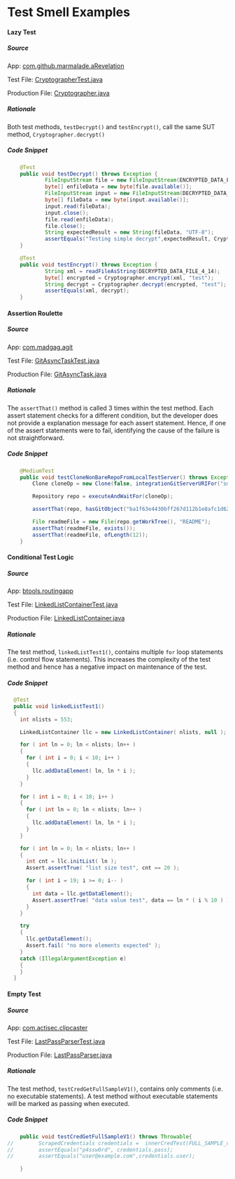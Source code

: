 # Test Smell Examples

#### Lazy Test

##### Source

App: [com.github.marmalade.aRevelation](https://github.com/MarmaladeSky/aRevelation)

Test File: [CryptographerTest.java](https://github.com/MarmaladeSky/aRevelation/blob/950309c589d55b3fc8c879d548bae2224d558668/src/test/java/com/github/marmaladesky/tests/CryptographerTest.java)

Production File: [Cryptographer.java](https://github.com/MarmaladeSky/aRevelation/blob/bd06e012072a805386fbf222c479024b15dc13c0/src/main/java/com/github/marmaladesky/Cryptographer.java)

##### Rationale

Both test methods, `testDecrypt()` and `testEncrypt()`, call the same SUT method, `Cryptographer.decrypt()`

##### Code Snippet

```java
    @Test
    public void testDecrypt() throws Exception {
            FileInputStream file = new FileInputStream(ENCRYPTED_DATA_FILE_4_14);
            byte[] enfileData = new byte[file.available()];
            FileInputStream input = new FileInputStream(DECRYPTED_DATA_FILE_4_14);
            byte[] fileData = new byte[input.available()];
            input.read(fileData);
            input.close();
            file.read(enfileData);
            file.close();
            String expectedResult = new String(fileData, "UTF-8");
            assertEquals("Testing simple decrypt",expectedResult, Cryptographer.decrypt(enfileData, "test"));
    }

    @Test
    public void testEncrypt() throws Exception {
            String xml = readFileAsString(DECRYPTED_DATA_FILE_4_14);
            byte[] encrypted = Cryptographer.encrypt(xml, "test");
            String decrypt = Cryptographer.decrypt(encrypted, "test");
            assertEquals(xml, decrypt);
    }
```



#### Assertion Roulette

##### Source

App: [com.madgag.agit](https://github.com/rtyley/agit)

Test File: [GitAsyncTaskTest.java](https://github.com/rtyley/agit/blob/fc99d8eaa42940198589b032a2b9ba74d9ce3094/agit-integration-tests/src/main/java/com/madgag/agit/GitAsyncTaskTest.java)

Production File: [GitAsyncTask.java](https://github.com/rtyley/agit/blob/e42190e0f31f3d28086616f782e7f31422e9d229/agit/src/main/java/com/madgag/agit/operations/GitAsyncTask.java)

##### Rationale

The `assertThat()` method is called 3 times within the test method. Each assert statement checks for a different condition, but the developer does not provide a explanation message for each assert statement. Hence, if one of the assert statements were to fail, identifying the cause of the failure is not straightforward. 

##### Code Snippet

```java
    @MediumTest
    public void testCloneNonBareRepoFromLocalTestServer() throws Exception {
        Clone cloneOp = new Clone(false, integrationGitServerURIFor("small-repo.early.git"), helper().newFolder());

        Repository repo = executeAndWaitFor(cloneOp);

        assertThat(repo, hasGitObject("ba1f63e4430bff267d112b1e8afc1d6294db0ccc"));

        File readmeFile = new File(repo.getWorkTree(), "README");
        assertThat(readmeFile, exists());
        assertThat(readmeFile, ofLength(12));
    }
```



#### Conditional Test Logic

##### Source

App: [btools.routingapp](https://github.com/abrensch/brouter)

Test File: [LinkedListContainerTest.java](https://github.com/abrensch/brouter/blob/ccf6641bad1c8c0b50b3021aa9a75588f846df7f/brouter-codec/src/test/java/btools/codec/LinkedListContainerTest.java)

Production File: [LinkedListContainer.java](https://github.com/abrensch/brouter/blob/ccf6641bad1c8c0b50b3021aa9a75588f846df7f/brouter-codec/src/main/java/btools/codec/LinkedListContainer.java)

##### Rationale

The test method, `linkedListTest1()`, contains multiple `for` loop statements (i.e. control flow statements). This increases the complexity of the test method and hence has a negative impact on maintenance of the test. 

##### Code Snippet

```java
  @Test
  public void linkedListTest1()
  {
    int nlists = 553;

    LinkedListContainer llc = new LinkedListContainer( nlists, null );

    for ( int ln = 0; ln < nlists; ln++ )
    {
      for ( int i = 0; i < 10; i++ )
      {
        llc.addDataElement( ln, ln * i );
      }
    }

    for ( int i = 0; i < 10; i++ )
    {
      for ( int ln = 0; ln < nlists; ln++ )
      {
        llc.addDataElement( ln, ln * i );
      }
    }

    for ( int ln = 0; ln < nlists; ln++ )
    {
      int cnt = llc.initList( ln );
      Assert.assertTrue( "list size test", cnt == 20 );

      for ( int i = 19; i >= 0; i-- )
      {
        int data = llc.getDataElement();
        Assert.assertTrue( "data value test", data == ln * ( i % 10 ) );
      }
    }

    try
    {
      llc.getDataElement();
      Assert.fail( "no more elements expected" );
    }
    catch (IllegalArgumentException e)
    {
    }
  }
```



#### Empty Test

##### Source

App: [com.actisec.clipcaster](https://github.com/activems/clipcaster)

Test File: [LastPassParserTest.java](https://github.com/activems/clipcaster/blob/38398d1d047a4064a7017ca8f0d0f3ff0782560c/app/src/androidTest/java/com/actisec/clipcaster/parser/LastPassParserTest.java)

Production File: [LastPassParser.java](https://github.com/activems/clipcaster/blob/38398d1d047a4064a7017ca8f0d0f3ff0782560c/app/src/main/java/com/actisec/clipcaster/parser/LastPassParser.java)

##### Rationale

The test method, `testCredGetFullSampleV1()`, contains only comments (i.e. no executable statements). A test method without executable statements will be marked as passing when executed. 

##### Code Snippet

```java
    public void testCredGetFullSampleV1() throws Throwable{
//        ScrapedCredentials credentials =  innerCredTest(FULL_SAMPLE_v1);
//        assertEquals("p4ssw0rd", credentials.pass);
//        assertEquals("user@example.com",credentials.user);

    }
```

